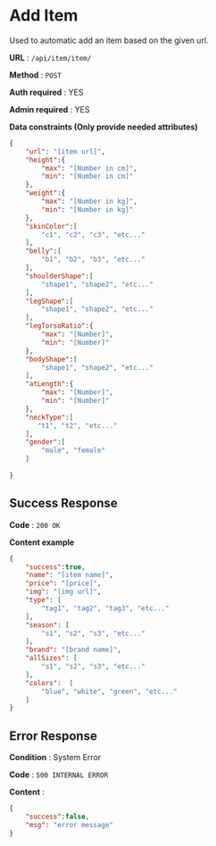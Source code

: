 # Add Item

Used to automatic add an item based on the given url.

**URL** : `/api/item/item/`

**Method** : `POST`

**Auth required** : YES

**Admin required** : YES

**Data constraints (Only provide needed attributes)**

```json
{
    "url": "[item url]",
    "height":{
        "max": "[Number in cm]",
        "min": "[Number in cm]"
    },
    "weight":{
        "max": "[Number in kg]",
        "min": "[Number in kg]"
    },
    "skinColor":[
        "c1", "c2", "c3", "etc..."
    ],
    "belly":[
        "b1", "b2", "b3", "etc..."
    ],
    "shoulderShape":[
        "shape1", "shape2", "etc..."
    ],
    "legShape":[
        "shape1", "shape2", "etc..."
    ],
    "legTorsoRatio":{
        "max": "[Number]",
        "min": "[Number]"
    },
    "bodyShape":[
        "shape1", "shape2", "etc..."
    ],
    "atLength":{
        "max": "[Number]",
        "min": "[Number]"
    },
    "neckType":[
       "t1", "t2", "etc..."
    ],
    "gender":[
        "male", "female"
    ]
    
}
```


## Success Response

**Code** : `200 OK`

**Content example**

```json
{
    "success":true,
    "name": "[item name]",
    "price": "[price]",
    "img": "[img url]",
    "type": [
        "tag1", "tag2", "tag3", "etc..."
    ],
    "season": [
        "s1", "s2", "s3", "etc..."
    ],
    "brand": "[brand name]",
    "allSizes": [
        "s1", "s2", "s3", "etc..."
    ],
    "colors":  [
        "blue", "white", "green", "etc..."
    ]
}
```

## Error Response

**Condition** : System Error

**Code** : `500 INTERNAL ERROR`

**Content** :

```json
{
    "success":false,
    "msg": "error message"
}
```